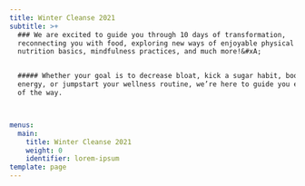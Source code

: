 ```yaml
---
title: Winter Cleanse 2021
subtitle: >+
  ### We are excited to guide you through 10 days of transformation,
  reconnecting you with food, exploring new ways of enjoyable physical activity,
  nutrition basics, mindfulness practices, and much more!&#xA;


  ##### Whether your goal is to decrease bloat, kick a sugar habit, boost your
  energy, or jumpstart your wellness routine, we’re here to guide you every step
  of the way.



menus:
  main:
    title: Winter Cleanse 2021
    weight: 0
    identifier: lorem-ipsum
template: page
---
```

